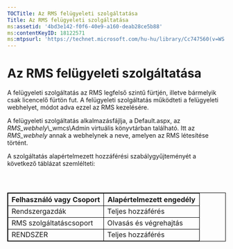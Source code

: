 ```yaml
---
TOCTitle: Az RMS felügyeleti szolgáltatása
Title: Az RMS felügyeleti szolgáltatása
ms:assetid: '4bd3e142-f0f6-40e9-a160-deab28ce5b88'
ms:contentKeyID: 18122571
ms:mtpsurl: 'https://technet.microsoft.com/hu-hu/library/Cc747560(v=WS.10)'
---
```


Az RMS felügyeleti szolgáltatása
================================

A felügyeleti szolgáltatás az RMS legfelső szintű fürtjén, illetve bármelyik csak licencelő fürtön fut. A felügyeleti szolgáltatás működteti a felügyeleti webhelyet, módot adva ezzel az RMS kezelésére.

A felügyeleti szolgáltatás alkalmazásfájlja, a Default.aspx, az *RMS\_webhely*\\\_wmcs\\Admin virtuális könyvtárban található. Itt az *RMS\_webhely* annak a webhelynek a neve, amelyen az RMS létesítése történt.

A szolgáltatás alapértelmezett hozzáférési szabálygyűjteményét a következő táblázat szemlélteti:

###  

 
<table style="border:1px solid black;">
<colgroup>
<col width="50%" />
<col width="50%" />
</colgroup>
<thead>
<tr class="header">
<th style="border:1px solid black;" >Felhasználó vagy Csoport</th>
<th style="border:1px solid black;" >Alapértelmezett engedély</th>
</tr>
</thead>
<tbody>
<tr class="odd">
<td style="border:1px solid black;">Rendszergazdák</td>
<td style="border:1px solid black;">Teljes hozzáférés</td>
</tr>
<tr class="even">
<td style="border:1px solid black;">RMS szolgáltatáscsoport</td>
<td style="border:1px solid black;">Olvasás és végrehajtás</td>
</tr>
<tr class="odd">
<td style="border:1px solid black;">RENDSZER</td>
<td style="border:1px solid black;">Teljes hozzáférés</td>
</tr>
</tbody>
</table>

